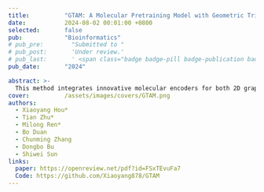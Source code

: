 ```yaml
---
title:          "GTAM: A Molecular Pretraining Model with Geometric Triangle Awareness"
date:           2024-08-02 00:01:00 +0800
selected:       false
pub:            "Bioinformatics"
# pub_pre:        "Submitted to "
# pub_post:       'Under review.'
# pub_last:       ' <span class="badge badge-pill badge-publication badge-success">Spotlight</span>'
pub_date:       "2024"

abstract: >-
  This method integrates innovative molecular encoders for both 2D graphs and 3D conformations, enabling the accurate capture of geometric dependencies among edges in graph-based molecular structures. Furthermore, GTAM is bolstered by the development of two contrastive training objectives designed to facilitate the direct transfer of edge information between 2D topological graphs and 3D geometric conformations, enhancing the functionality of the molecular encoders.
cover:          /assets/images/covers/GTAM.png
authors:
  - Xiaoyang Hou*
  - Tian Zhu*
  - Milong Ren*
  - Bo Duan
  - Chunming Zhang
  - Dongbo Bu
  - Shiwei Sun
links:
  paper: https://openreview.net/pdf?id=FSxTEvuFa7
  Code: https://github.com/Xiaoyang878/GTAM
---
```

